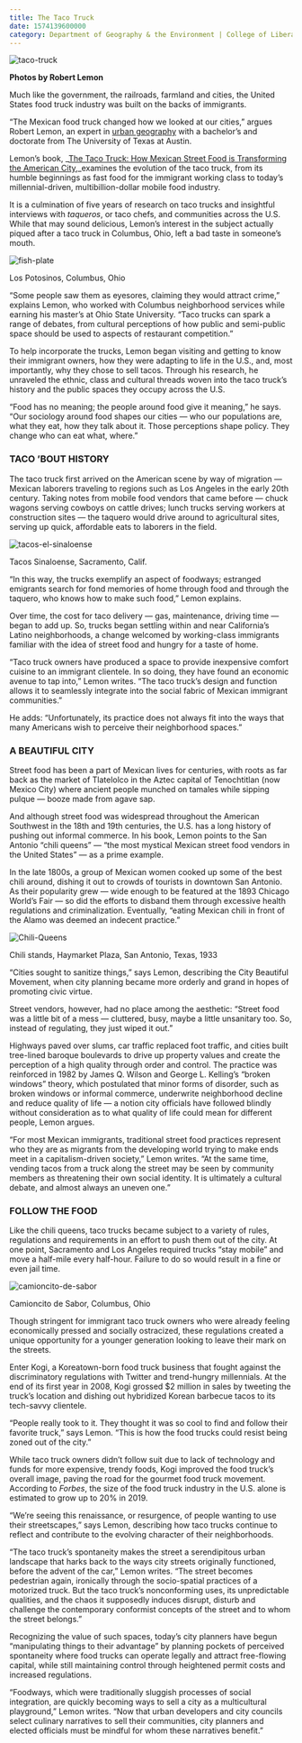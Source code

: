 ```yaml
--- 
title: The Taco Truck
date: 1574139600000
category: Department of Geography & the Environment | College of Liberal Arts
---
```


![taco-truck](http://research.utexas.edu/showcase/assets/js/fileman/Uploads/taco-truck.jpg)

**Photos by Robert Lemon**

Much like the government, the railroads, farmland and cities, the United States food truck industry was built on the backs of immigrants.  

“The Mexican food truck changed how we looked at our cities,” argues Robert Lemon, an expert in [urban geography](https://liberalarts.utexas.edu/geography/undergraduate/Study-Tracks/urban.php) with a bachelor’s and doctorate from The University of Texas at Austin.

Lemon’s book, _[The Taco Truck: How Mexican Street Food is Transforming the American City](https://www.jstor.org/stable/10.5406/j.ctvh9w19c),_examines the evolution of the taco truck, from its humble beginnings as fast food for the immigrant working class to today’s millennial-driven, multibillion-dollar mobile food industry.

It is a culmination of five years of research on taco trucks and insightful interviews with _taqueros_, or taco chefs, and communities across the U.S. While that may sound delicious, Lemon’s interest in the subject actually piqued after a taco truck in Columbus, Ohio, left a bad taste in someone’s mouth.

![fish-plate](http://research.utexas.edu/showcase/assets/js/fileman/Uploads/fish-plate-300x200.jpg)

Los Potosinos, Columbus, Ohio

“Some people saw them as eyesores, claiming they would attract crime,” explains Lemon, who worked with Columbus neighborhood services while earning his master’s at Ohio State University. “Taco trucks can spark a range of debates, from cultural perceptions of how public and semi-public space should be used to aspects of restaurant competition.” 

To help incorporate the trucks, Lemon began visiting and getting to know their immigrant owners, how they were adapting to life in the U.S., and, most importantly, why they chose to sell tacos. Through his research, he unraveled the ethnic, class and cultural threads woven into the taco truck’s history and the public spaces they occupy across the U.S. 

“Food has no meaning; the people around food give it meaning,” he says. “Our sociology around food shapes our cities — who our populations are, what they eat, how they talk about it. Those perceptions shape policy. They change who can eat what, where.”

### TACO ’BOUT HISTORY

The taco truck first arrived on the American scene by way of migration — Mexican laborers traveling to regions such as Los Angeles in the early 20th century. Taking notes from mobile food vendors that came before — chuck wagons serving cowboys on cattle drives; lunch trucks serving workers at construction sites — the taquero would drive around to agricultural sites, serving up quick, affordable eats to laborers in the field.

![tacos-el-sinaloense](http://research.utexas.edu/showcase/assets/js/fileman/Uploads/tacos-el-sinaloense-300x200.jpg)

Tacos Sinaloense, Sacramento, Calif.

“In this way, the trucks exemplify an aspect of foodways; estranged emigrants search for fond memories of home through food and through the taquero, who knows how to make such food,” Lemon explains.

Over time, the cost for taco delivery — gas, maintenance, driving time — began to add up. So, trucks began settling within and near California’s Latino neighborhoods, a change welcomed by working-class immigrants familiar with the idea of street food and hungry for a taste of home. 

“Taco truck owners have produced a space to provide inexpensive comfort cuisine to an immigrant clientele. In so doing, they have found an economic avenue to tap into,” Lemon writes. “The taco truck’s design and function allows it to seamlessly integrate into the social fabric of Mexican immigrant communities.”

He adds: “Unfortunately, its practice does not always fit into the ways that many Americans wish to perceive their neighborhood spaces.”

### A BEAUTIFUL CITY

Street food has been a part of Mexican lives for centuries, with roots as far back as the market of Tlatelolco in the Aztec capital of Tenochtitlan (now Mexico City) where ancient people munched on tamales while sipping pulque — booze made from agave sap. 

And although street food was widespread throughout the American Southwest in the 18th and 19th centuries, the U.S. has a long history of pushing out informal commerce. In his book, Lemon points to the San Antonio “chili queens” — “the most mystical Mexican street food vendors in the United States” — as a prime example. 

In the late 1800s, a group of Mexican women cooked up some of the best chili around, dishing it out to crowds of tourists in downtown San Antonio. As their popularity grew — wide enough to be featured at the 1893 Chicago World’s Fair — so did the efforts to disband them through excessive health regulations and criminalization. Eventually, “eating Mexican chili in front of the Alamo was deemed an indecent practice.” 

![Chili-Queens](http://research.utexas.edu/showcase/assets/js/fileman/Uploads/Chili-Queens.jpg)

Chili stands, Haymarket Plaza, San Antonio, Texas, 1933

“Cities sought to sanitize things,” says Lemon, describing the City Beautiful Movement, when city planning became more orderly and grand in hopes of promoting civic virtue. 

Street vendors, however, had no place among the aesthetic: “Street food was a little bit of a mess — cluttered, busy, maybe a little unsanitary too. So, instead of regulating, they just wiped it out.”

Highways paved over slums, car traffic replaced foot traffic, and cities built tree-lined baroque boulevards to drive up property values and create the perception of a high quality through order and control. The practice was reinforced in 1982 by James Q. Wilson and George L. Kelling’s “broken windows” theory, which postulated that minor forms of disorder, such as broken windows or informal commerce, underwrite neighborhood decline and reduce quality of life — a notion city officials have followed blindly without consideration as to what quality of life could mean for different people, Lemon argues.

“For most Mexican immigrants, traditional street food practices represent who they are as migrants from the developing world trying to make ends meet in a capitalism-driven society,” Lemon writes. “At the same time, vending tacos from a truck along the street may be seen by community members as threatening their own social identity. It is ultimately a cultural debate, and almost always an uneven one.”

### FOLLOW THE FOOD

Like the chili queens, taco trucks became subject to a variety of rules, regulations and requirements in an effort to push them out of the city. At one point, Sacramento and Los Angeles required trucks “stay mobile” and move a half-mile every half-hour. Failure to do so would result in a fine or even jail time. 

![camioncito-de-sabor](http://research.utexas.edu/showcase/assets/js/fileman/Uploads/camioncito-de-sabor-taco-truck.jpg)

Camioncito de Sabor, Columbus, Ohio

Though stringent for immigrant taco truck owners who were already feeling economically pressed and socially ostracized, these regulations created a unique opportunity for a younger generation looking to leave their mark on the streets. 

Enter Kogi, a Koreatown-born food truck business that fought against the discriminatory regulations with Twitter and trend-hungry millennials. At the end of its first year in 2008, Kogi grossed $2 million in sales by tweeting the truck’s location and dishing out hybridized Korean barbecue tacos to its tech-savvy clientele.

“People really took to it. They thought it was so cool to find and follow their favorite truck,” says Lemon. “This is how the food trucks could resist being zoned out of the city.”

While taco truck owners didn’t follow suit due to lack of technology and funds for more expensive, trendy foods, Kogi improved the food truck’s overall image, paving the road for the gourmet food truck movement. According to _Forbes_, the size of the food truck industry in the U.S. alone is estimated to grow up to 20% in 2019.

“We’re seeing this renaissance, or resurgence, of people wanting to use their streetscapes,” says Lemon, describing how taco trucks continue to reflect and contribute to the evolving character of their neighborhoods.

“The taco truck’s spontaneity makes the street a serendipitous urban landscape that harks back to the ways city streets originally functioned, before the advent of the car,” Lemon writes. “The street becomes pedestrian again, ironically through the socio-spatial practices of a motorized truck. But the taco truck’s nonconforming uses, its unpredictable qualities, and the chaos it supposedly induces disrupt, disturb and challenge the contemporary conformist concepts of the street and to whom the street belongs.”

Recognizing the value of such spaces, today’s city planners have begun “manipulating things to their advantage” by planning pockets of perceived spontaneity where food trucks can operate legally and attract free-flowing capital, while still maintaining control through heightened permit costs and increased regulations. 

“Foodways, which were traditionally sluggish processes of social integration, are quickly becoming ways to sell a city as a multicultural playground,” Lemon writes. “Now that urban developers and city councils select culinary narratives to sell their communities, city planners and elected officials must be mindful for whom these narratives benefit.”